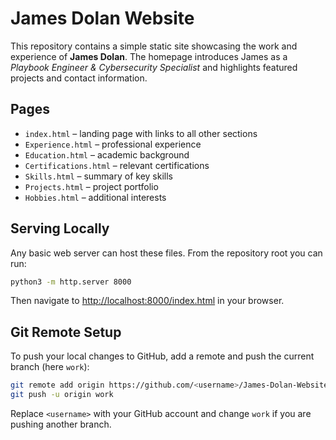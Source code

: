 # James Dolan Website

This repository contains a simple static site showcasing the work and experience of **James Dolan**. The homepage introduces James as a *Playbook Engineer & Cybersecurity Specialist* and highlights featured projects and contact information.

## Pages
- `index.html` – landing page with links to all other sections
- `Experience.html` – professional experience
- `Education.html` – academic background
- `Certifications.html` – relevant certifications
- `Skills.html` – summary of key skills
- `Projects.html` – project portfolio
- `Hobbies.html` – additional interests

## Serving Locally
Any basic web server can host these files. From the repository root you can run:

```bash
python3 -m http.server 8000
```

Then navigate to <http://localhost:8000/index.html> in your browser.

## Git Remote Setup
To push your local changes to GitHub, add a remote and push the current branch (here `work`):

```bash
git remote add origin https://github.com/<username>/James-Dolan-Website.git
git push -u origin work
```
Replace `<username>` with your GitHub account and change `work` if you are pushing another branch.
